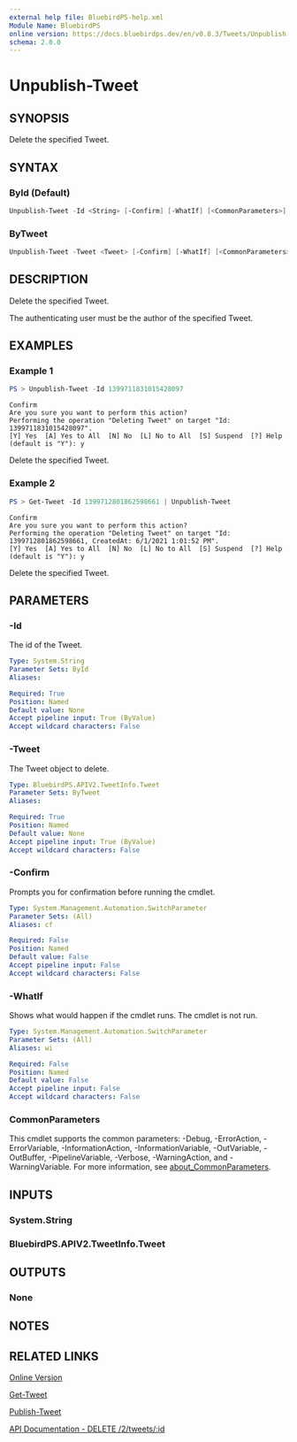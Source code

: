 ```yaml
---
external help file: BluebirdPS-help.xml
Module Name: BluebirdPS
online version: https://docs.bluebirdps.dev/en/v0.8.3/Tweets/Unpublish-Tweet
schema: 2.0.0
---
```


# Unpublish-Tweet

## SYNOPSIS

Delete the specified Tweet.

## SYNTAX

### ById (Default)

```powershell
Unpublish-Tweet -Id <String> [-Confirm] [-WhatIf] [<CommonParameters>]
```

### ByTweet

```powershell
Unpublish-Tweet -Tweet <Tweet> [-Confirm] [-WhatIf] [<CommonParameters>]
```

## DESCRIPTION

Delete the specified Tweet.

The authenticating user must be the author of the specified Tweet.

## EXAMPLES

### Example 1

```powershell
PS > Unpublish-Tweet -Id 1399711831015428097
```

```text
Confirm
Are you sure you want to perform this action?
Performing the operation "Deleting Tweet" on target "Id: 1399711831015428097".
[Y] Yes  [A] Yes to All  [N] No  [L] No to All  [S] Suspend  [?] Help (default is "Y"): y
```

Delete the specified Tweet.

### Example 2

```powershell
PS > Get-Tweet -Id 1399712801862598661 | Unpublish-Tweet
```

```text
Confirm
Are you sure you want to perform this action?
Performing the operation "Deleting Tweet" on target "Id: 1399712801862598661, CreatedAt: 6/1/2021 1:01:52 PM".
[Y] Yes  [A] Yes to All  [N] No  [L] No to All  [S] Suspend  [?] Help (default is "Y"): y
```

Delete the specified Tweet.

## PARAMETERS

### -Id

The id of the Tweet.

```yaml
Type: System.String
Parameter Sets: ById
Aliases:

Required: True
Position: Named
Default value: None
Accept pipeline input: True (ByValue)
Accept wildcard characters: False
```

### -Tweet

The Tweet object to delete.

```yaml
Type: BluebirdPS.APIV2.TweetInfo.Tweet
Parameter Sets: ByTweet
Aliases:

Required: True
Position: Named
Default value: None
Accept pipeline input: True (ByValue)
Accept wildcard characters: False
```

### -Confirm

Prompts you for confirmation before running the cmdlet.

```yaml
Type: System.Management.Automation.SwitchParameter
Parameter Sets: (All)
Aliases: cf

Required: False
Position: Named
Default value: False
Accept pipeline input: False
Accept wildcard characters: False
```

### -WhatIf

Shows what would happen if the cmdlet runs.
The cmdlet is not run.

```yaml
Type: System.Management.Automation.SwitchParameter
Parameter Sets: (All)
Aliases: wi

Required: False
Position: Named
Default value: False
Accept pipeline input: False
Accept wildcard characters: False
```

### CommonParameters

This cmdlet supports the common parameters: -Debug, -ErrorAction, -ErrorVariable, -InformationAction, -InformationVariable, -OutVariable, -OutBuffer, -PipelineVariable, -Verbose, -WarningAction, and -WarningVariable. For more information, see [about_CommonParameters](http://go.microsoft.com/fwlink/?LinkID=113216).

## INPUTS

### System.String

### BluebirdPS.APIV2.TweetInfo.Tweet

## OUTPUTS

### None

## NOTES

## RELATED LINKS

[Online Version](https://docs.bluebirdps.dev/en/v0.8.3/Tweets/Unpublish-Tweet)

[Get-Tweet](https://docs.bluebirdps.dev/en/v0.8.3/Tweets/Get-Tweet)

[Publish-Tweet](https://docs.bluebirdps.dev/en/v0.8.3/Tweets/Publish-Tweet)

[API Documentation - DELETE /2/tweets/:id](https://developer.twitter.com/en/docs/twitter-api/tweets/manage-tweets/api-reference/delete-tweets-id)
